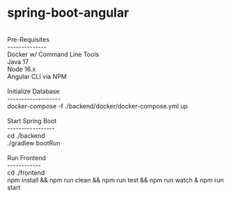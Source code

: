 # spring-boot-angular
<br>
Pre-Requisites<br>
--------------<br>
Docker w/ Command Line Tools<br>
Java 17<br>
Node 16.x<br>
Angular CLI via NPM<br>
<br>
Initialize Database<br>
-------------------<br>
docker-compose -f ./backend/docker/docker-compose.yml up<br>
<br>
Start Spring Boot<br>
-----------------<br>
cd ./backend<br>
./gradlew bootRun<br>
<br>
Run Frontend<br>
------------<br>
cd ./frontend<br>
npm install && npm run clean && npm run test && npm run watch & npm run start<br>
